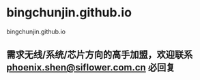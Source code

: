 # bingchunjin.github.io
bingchunjin.github.io

## 需求无线/系统/芯片方向的高手加盟，欢迎联系 phoenix.shen@siflower.com.cn 必回复
